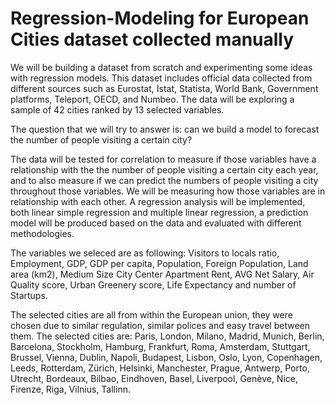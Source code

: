 # Regression-Modeling for European Cities dataset collected manually
We will be building a dataset from scratch and experimenting some ideas with regression models.
This dataset includes official data collected from different sources such as Eurostat, Istat, Statista, World Bank, Government platforms, Teleport, OECD, and Numbeo. The data will be exploring a sample of 42 cities ranked by 13 selected variables.

The question that we will try to answer is: can we build a model to forecast the number of people visiting a certain city?

The data will be tested for correlation to measure if those variables have a relationship with the the number of people visiting a certain city each year, and to also measure if we can predict the numbers of people visiting a city throughout those variables. We will be measuring how those variables are in relationship with each other. A regression analysis will be implemented, both linear simple regression and multiple linear regression, a prediction model will be produced based on the data and evaluated with different methodologies.

The variables we seleced are as following: Visitors to locals ratio, Employment, GDP, GDP per capita, Population, Foreign Population, Land area (km2), Medium Size City Center Apartment Rent, AVG Net Salary, Air Quality score, Urban Greenery score, Life Expectancy and number of Startups. 

The selected cities are all from within the European union, they were chosen due to similar regulation, similar polices and easy travel between them. The selected cities are: Paris, London, Milano, Madrid, Munich, Berlin, Barcelona, Stockholm, Hamburg, Frankfurt, Roma, Amsterdam, Stuttgart, Brussel, Vienna, Dublin, Napoli, Budapest, Lisbon, Oslo, Lyon, Copenhagen, Leeds, Rotterdam, Zürich, Helsinki, Manchester, Prague, Antwerp, Porto, Utrecht, Bordeaux, Bilbao, Eindhoven, Basel, Liverpool, Genève, Nice, Firenze, Riga, Vilnius, Tallinn.


